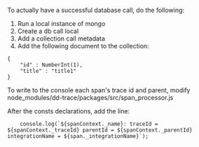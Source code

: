 To actually have a successful database call, do the following:
1. Run a local instance of mongo
2. Create a db call local
3. Add a collection call metadata
4. Add the following document to the collection:
```
{
    "id" : NumberInt(1),
    "title" : "title1"
}
```

To write to the console each span's trace id and parent, modify node_modules/dd-trace/packages/src/span_processor.js

After the consts declarations, add the line:
```
    console.log(`${spanContext._name}: traceId = ${spanContext._traceId} parentId = ${spanContext._parentId} integrationName = ${span._integrationName}`);
```
